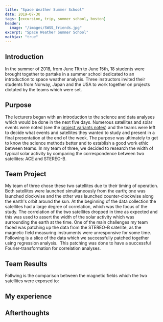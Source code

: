```yaml
---
title: "Space Weather Summer School"
date: 2019-07-30
tags: [excursion, trip, summer school, boston]
header:
  image: "/images/SWSS_friends.jpg"
excerpt: "Space Weather Summer School"
mathjax: "true"
---
```

## Introduction
In the summer of 2018, from June 11th to June 15th, 18 students were brought together to partake in a summer school dedicated to an introduction to space weather analysis. Three instructors invited their students from Norway, Japan and the USA to work together on projects dictated by the teams which were set.

## Purpose
The lecturers began with an introduction to the science and data analyses which would be done in the next five days. Numerous satellites and solar events were noted (see the [project variants notes](https://github.com/steinnhauser/SWSS-Boston-2018/blob/master/Project_Variants.txt)) and the teams were left to decide what events and satellites they wanted to study and present in a final presentation at the end of the week. The purpose was ultimately to get to know the science methods better and to establish a good work ethic between teams. In my team of three, we decided to research the width of typical solar activity by comparing the correspondence between two satellites: ACE and STEREO-B.

## Team Project
My team of three chose these two satellites due to their timing of operation. Both satellites were launched simultaneously from the earth; one was launched clockwise and the other was launched counter-clockwise along the earth's orbit around the sun. At the beginning of the data collection the satellites had a large degree of correlation, which was the focus of the study. The correlation of the two satellites dropped in time as expected and this was used to assert the width of the solar activity which was surrounding the earth at the time. One of the main challenges my team faced was patching up the data from the STEREO-B satellite, as the magnetic field measuring instruments were unresponsive for some time. Following is a slice of the data which we successfully patched together using regression analysis.
<img src="{{ site.url }}{{ site.baseurl }}/images/SWSS_Regression-Bfields.png" alt="">
This patching was done to have a successful Fourier-transformation for correlation analyses.

## Team Results
Follwing is the comparison between the magnetic fields which the two satellites were exposed to:
<img src="{{ site.url }}{{ site.baseurl }}/images/SWSS_Comparison-Bfields.png" alt="">

## My experience

## Afterthoughts
